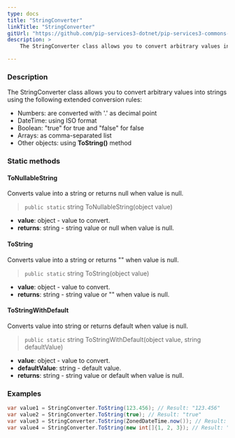 ```yaml
---
type: docs
title: "StringConverter"
linkTitle: "StringConverter"
gitUrl: "https://github.com/pip-services3-dotnet/pip-services3-commons-dotnet"
description: > 
    The StringConverter class allows you to convert arbitrary values into strings.

---
```


### Description

 The StringConverter class allows you to convert arbitrary values into strings using the following extended conversion rules:

- Numbers: are converted with '.' as decimal point
- DateTime: using ISO format
- Boolean: "true" for true and "false" for false
- Arrays: as comma-separated list  
- Other objects: using **ToString()** method

### Static methods

#### ToNullableString
Converts value into a string or returns null when value is null.

> `public static` string ToNullableString(object value)

- **value**: object - value to convert.
- **returns**: string - string value or null when value is null.

#### ToString
Converts value into a string or returns "" when value is null.

> `public static` string ToString(object value)

- **value**: object - value to convert.
- **returns**: string - string value or "" when value is null.

#### ToStringWithDefault
Converts value into string or returns default when value is null.

> `public static` string ToStringWithDefault(object value, string defaultValue)

- **value**: object - value to convert.
- **defaultValue**: string - default value.
- **returns**: string - string value or default when value is null.


### Examples

```cs
var value1 = StringConverter.ToString(123.456); // Result: "123.456"
var value2 = StringConverter.ToString(true); // Result: "true"
var value3 = StringConverter.ToString(ZonedDateTime.now()); // Result: "2018-01-01T00:00:00.00"
var value4 = StringConverter.ToString(new int[]{1, 2, 3}); // Result: "1,2,3"
```
